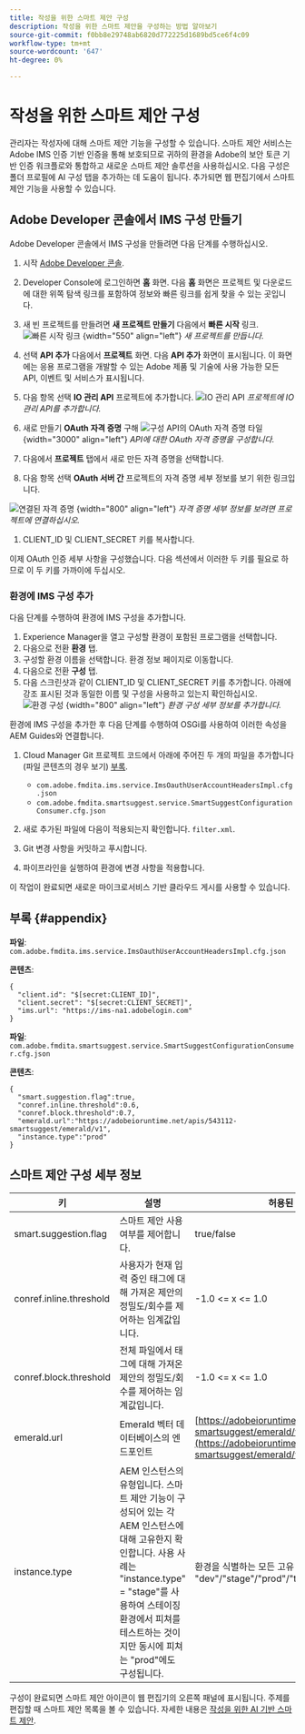 ```yaml
---
title: 작성을 위한 스마트 제안 구성
description: 작성을 위한 스마트 제안을 구성하는 방법 알아보기
source-git-commit: f0bb8e29748ab6820d772225d1689bd5ce6f4c09
workflow-type: tm+mt
source-wordcount: '647'
ht-degree: 0%

---
```


# 작성을 위한 스마트 제안 구성

관리자는 작성자에 대해 스마트 제안 기능을 구성할 수 있습니다. 스마트 제안 서비스는 Adobe IMS 인증 기반 인증을 통해 보호되므로 귀하의 환경을 Adobe의 보안 토큰 기반 인증 워크플로와 통합하고 새로운 스마트 제안 솔루션을 사용하십시오. 다음 구성은 폴더 프로필에 AI 구성 탭을 추가하는 데 도움이 됩니다. 추가되면 웹 편집기에서 스마트 제안 기능을 사용할 수 있습니다.

## Adobe Developer 콘솔에서 IMS 구성 만들기

Adobe Developer 콘솔에서 IMS 구성을 만들려면 다음 단계를 수행하십시오.
1. 시작 [Adobe Developer 콘솔](https://developer.adobe.com/console).
1. Developer Console에 로그인하면 **홈** 화면. 다음 **홈** 화면은 프로젝트 및 다운로드에 대한 위쪽 탐색 링크를 포함하여 정보와 빠른 링크를 쉽게 찾을 수 있는 곳입니다.
1. 새 빈 프로젝트를 만들려면  **새 프로젝트 만들기** 다음에서  **빠른 시작** 링크.
   ![빠른 시작 링크](assets/conf-ss-quick-start.png) {width="550" align="left"}
   *새 프로젝트를 만듭니다.*

1. 선택  **API 추가**  다음에서  **프로젝트** 화면.  다음 **API 추가** 화면이 표시됩니다. 이 화면에는 응용 프로그램을 개발할 수 있는 Adobe 제품 및 기술에 사용 가능한 모든 API, 이벤트 및 서비스가 표시됩니다.

1. 다음 항목 선택 **IO 관리 API** 프로젝트에 추가합니다.
   ![IO 관리 API](assets/confi-ss-io-management.png)
   *프로젝트에 IO 관리 API를 추가합니다.*

1. 새로 만들기 **OAuth 자격 증명** 구해
   ![구성 API의 OAuth 자격 증명 타일](assets/conf-ss-OAuth-credential.png) {width="3000" align="left"}
   *API에 대한 OAuth 자격 증명을 구성합니다.*

1. 다음에서  **프로젝트** 탭에서 새로 만든 자격 증명을 선택합니다.

1. 다음 항목 선택 **OAuth 서버 간** 프로젝트의 자격 증명 세부 정보를 보기 위한 링크입니다.

![연결된 자격 증명](assets/conf-ss-connected-credentials.png) {width="800" align="left"}
*자격 증명 세부 정보를 보려면 프로젝트에 연결하십시오.*
1. CLIENT_ID 및 CLIENT_SECRET 키를 복사합니다.

이제 OAuth 인증 세부 사항을 구성했습니다. 다음 섹션에서 이러한 두 키를 필요로 하므로 이 두 키를 가까이에 두십시오.

### 환경에 IMS 구성 추가

다음 단계를 수행하여 환경에 IMS 구성을 추가합니다.

1. Experience Manager을 열고 구성할 환경이 포함된 프로그램을 선택합니다.
1. 다음으로 전환 **환경** 탭.
1. 구성할 환경 이름을 선택합니다. 환경 정보 페이지로 이동합니다.
1. 다음으로 전환 **구성** 탭.
1. 다음 스크린샷과 같이 CLIENT_ID 및 CLIENT_SECRET 키를 추가합니다. 아래에 강조 표시된 것과 동일한 이름 및 구성을 사용하고 있는지 확인하십시오.
   ![환경 구성](assets/conf-ss-environment.png) {width="800" align="left"}
   *환경 구성 세부 정보를 추가합니다.*




환경에 IMS 구성을 추가한 후 다음 단계를 수행하여 OSGi를 사용하여 이러한 속성을 AEM Guides와 연결합니다.

1. Cloud Manager Git 프로젝트 코드에서 아래에 주어진 두 개의 파일을 추가합니다(파일 콘텐츠의 경우 보기) [부록](#appendix).

   * `com.adobe.fmdita.ims.service.ImsOauthUserAccountHeadersImpl.cfg.json`
   * `com.adobe.fmdita.smartsuggest.service.SmartSuggestConfigurationConsumer.cfg.json`
1. 새로 추가된 파일에 다음이 적용되는지 확인합니다. `filter.xml`.
1. Git 변경 사항을 커밋하고 푸시합니다.
1. 파이프라인을 실행하여 환경에 변경 사항을 적용합니다.

이 작업이 완료되면 새로운 마이크로서비스 기반 클라우드 게시를 사용할 수 있습니다.



## 부록 {#appendix}

**파일**:
`com.adobe.fmdita.ims.service.ImsOauthUserAccountHeadersImpl.cfg.json`

**콘텐츠**:

```
{
  "client.id": "$[secret:CLIENT_ID]",
  "client.secret": "$[secret:CLIENT_SECRET]",
  "ims.url": "https://ims-na1.adobelogin.com"
}
```

**파일**: `com.adobe.fmdita.smartsuggest.service.SmartSuggestConfigurationConsumer.cfg.json`

**콘텐츠**:

```
{
  "smart.suggestion.flag":true,
  "conref.inline.threshold":0.6,
  "conref.block.threshold":0.7,
  "emerald.url":"https://adobeioruntime.net/apis/543112-smartsuggest/emerald/v1",
  "instance.type":"prod"
}
```

## 스마트 제안 구성 세부 정보

| 키 | 설명 | 허용된 값 |
|---|---|---|
| smart.suggestion.flag | 스마트 제안 사용 여부를 제어합니다. | true/false |
| conref.inline.threshold | 사용자가 현재 입력 중인 태그에 대해 가져온 제안의 정밀도/회수를 제어하는 임계값입니다. | -1.0 &lt;= x &lt;= 1.0 |
| conref.block.threshold | 전체 파일에서 태그에 대해 가져온 제안의 정밀도/회수를 제어하는 임계값입니다. | -1.0 &lt;= x &lt;= 1.0 |
| emerald.url | Emerald 벡터 데이터베이스의 엔드포인트 | [https://adobeioruntime.net/apis/543112-smartsuggest/emerald/v1](https://adobeioruntime.net/apis/543112-smartsuggest/emerald/v1) |
| instance.type | AEM 인스턴스의 유형입니다. 스마트 제안 기능이 구성되어 있는 각 AEM 인스턴스에 대해 고유한지 확인합니다. 사용 사례는 &quot;instance.type&quot; = &quot;stage&quot;를 사용하여 스테이징 환경에서 피쳐를 테스트하는 것이지만 동시에 피쳐는 &quot;prod&quot;에도 구성됩니다. | 환경을 식별하는 모든 고유 키 &quot;dev&quot;/&quot;stage&quot;/&quot;prod&quot;/&quot;test1&quot;/&quot;stage2&quot; |

구성이 완료되면 스마트 제안 아이콘이 웹 편집기의 오른쪽 패널에 표시됩니다. 주제를 편집할 때 스마트 제안 목록을 볼 수 있습니다. 자세한 내용은 [작성을 위한 AI 기반 스마트 제안](../user-guide/web-editor-content-snippet.md).
